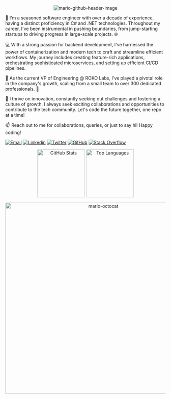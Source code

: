 <div align="center">
  <img src="https://github.com/msmolcic/msmolcic/assets/6571127/014cda3d-165c-429b-8458-229461b6b8e2" alt="mario-github-header-image">
</div>

<div>

  👋 I'm a seasoned software engineer with over a decade of experience, having a distinct proficiency in C# and .NET technologies. Throughout my career, I've been instrumental in pushing boundaries, from jump-starting startups to driving progress in large-scale projects. 🌐
  
  💻 With a strong passion for backend development, I've harnessed the power of containerization and modern tech to craft and streamline efficient workflows. My journey includes creating feature-rich applications, orchestrating sophisticated microservices, and setting up efficient CI/CD pipelines.

  👥 As the current VP of Engineering @ ROKO Labs, I've played a pivotal role in the company's growth, scaling from a small team to over 300 dedicated professionals. 🚀

  🌱 I thrive on innovation, constantly seeking out challenges and fostering a culture of growth. I always seek exciting collaborations and opportunities to contribute to the tech community. Let's code the future together, one repo at a time!

  📫 Reach out to me for collaborations, queries, or just to say hi! Happy coding!

  [![Email](https://img.shields.io/badge/Email-gray?logo=gmail&style=for-the-badge)](mailto:mario.smolcic@rokolabs.com)
  [![Linkedin](https://img.shields.io/badge/-LinkedIn-blue?style=for-the-badge&logo=Linkedin&logoColor=white&link=https://www.linkedin.com/in/yourusername)](https://www.linkedin.com/in/msmolcic/)
  [![Twitter](https://img.shields.io/badge/Twitter-1DA1F2?style=for-the-badge&logo=twitter&logoColor=white)](https://twitter.com/MarioSmolcic)
  [![GitHub](https://img.shields.io/badge/GitHub-100000?style=for-the-badge&logo=github)](https://github.com/msmolcic)
  [![Stack Overflow](https://img.shields.io/badge/Stackoverflow-gray?logo=stackoverflow&style=for-the-badge)](https://stackoverflow.com/users/3284114/msmolcic)
</div>

<p align="center">
  <img src="https://github-readme-stats.vercel.app/api?username=msmolcic&show_icons=true&theme=transparent" alt="GitHub Stats" height="150">
  <img src="https://github-readme-stats.vercel.app/api/top-langs/?username=msmolcic&theme=transparent&langs_count=10&layout=compact" alt="Top Languages" height="150">
</p>

<div align="center">
  <img width="600" src="https://github.com/msmolcic/msmolcic/assets/6571127/47ba3aed-a254-4d89-a726-c028640b5630" alt="mario-octocat">
</div>
